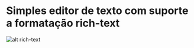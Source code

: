 # Simples editor de texto com suporte a formatação rich-text

![alt rich-text](https://github.com/jonas-andrade/simple-rich-text/blob/main/simple-rich-text/css/Captura%20de%20tela_2021-06-29_01-28-36.png "rich text editor")
